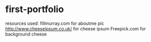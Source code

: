 # first-portfolio


resources used:
fillmurray.com for aboutme pic
http://www.cheeseipsum.co.uk/ for cheese ipsum
Freepick.com for background cheese